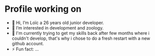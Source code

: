 # Profile working on
- 👋 Hi, I’m Loïc a 26 years old junior developer.
- 👀 I’m interested in development and zoology.
- 🌱 I'm currently trying to get my skills back after few months where i couldn't develop, that's why i chose to do a fresh restart with a new github account.
- ⚡ Fun fact: ...

<!---
Ciol-Dev/Ciol-Dev is a ✨ special ✨ repository because its `README.md` (this file) appears on your GitHub profile.
You can click the Preview link to take a look at your changes.
--->
